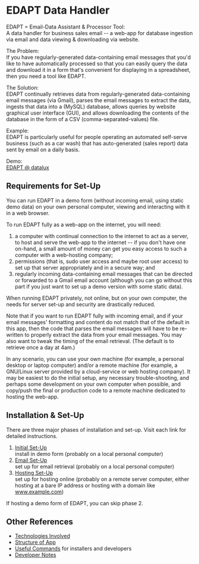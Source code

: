 # EDAPT Data Handler

EDAPT = Email-Data Assistant & Processor Tool:  
A data handler for business sales email -- a web-app for database ingestion via
email and data viewing & downloading via website.

The Problem:  
If you have regularly-generated data-containing email messages that you'd like
to have automatically processed so that you can easily query the data and
download it in a form that's convenient for displaying in a spreadsheet, then
you need a tool like EDAPT.

The Solution:  
EDAPT continually retrieves data from regularly-generated data-containing email
messages (via Gmail), parses the email messages to extract the data, ingests
that data into a (MySQL) database, allows queries by website graphical user
interface (GUI), and allows downloading the contents of the database in the
form of a CSV (comma-separated-values) file.

Example:  
EDAPT is particularly useful for people operating an automated self-serve
business (such as a car wash) that has auto-generated (sales report) data sent
by email on a daily basis.

Demo:  
<a href="https://www.edapt.datalux.xyz/">EDAPT @ datalux</a>


## Requirements for Set-Up

You can run EDAPT in a demo form (without incoming email, using static demo
data) on your own personal computer, viewing and interacting with it in a web
browser.

To run EDAPT fully as a web-app on the internet, you will need:
1. a computer with continual connection to the internet to act as a server, to
host and serve the web-app to the internet -- if you don't have one on-hand, a
small amount of money can get you easy access to such a computer with a
web-hosting company;
2. permissions (that is, sudo user access and maybe root user access) to set up
that server appropriately and in a secure way; and
3. regularly incoming data-containing email messages that can be directed or
forwarded to a Gmail email account (although you can go without this part if
you just want to set up a demo version with some static data).

When running EDAPT privately, not online, but on your own computer, the needs
for server set-up and security are drastically reduced.

Note that if you want to run EDAPT fully with incoming email, and if your email
messages' formatting and content do not match that of the default in this app,
then the code that parses the email messages will have to be re-written to
properly extract the data from your email messages.  You may also want to tweak
the timing of the email retrieval.  (The default is to retrieve once a day at
4am.)

In any scenario, you can use your own machine (for example, a personal desktop
or laptop computer) and/or a remote machine (for example, a GNU/Linux server
provided by a cloud-service or web hosting company).  It may be easiest to do
the initial setup, any necessary trouble-shooting, and perhaps some development
on your own computer when possible, and copy/push the final or production code
to a remote machine dedicated to hosting the web-app.


## Installation & Set-Up

There are three major phases of installation and set-up.  Visit each link for
detailed instructions.

1. [Initial Set-Up](./1-docs/1-InitialSetUp.md)  
  install in demo form (probably on a local personal computer)
2. [Email Set-Up](./1-docs/2-EmailSetUp.md)  
  set up for email retrieval (probably on a local personal computer)
3. [Hosting Set-Up](./1-docs/3-HostingSetUp.md)  
  set up for hosting online (probably on a remote server computer, either
hosting at a bare IP address or hosting with a domain like www.example.com)

If hosting a demo form of EDAPT, you can skip phase 2.


## Other References

* [Technologies Involved](./1-docs/Tech.md)
* [Structure of App](./1-docs/Structure.md)
* [Useful Commands](./1-docs/Commands.md) for installers and developers
* [Developer Notes](./1-docs/DevNotes.md)